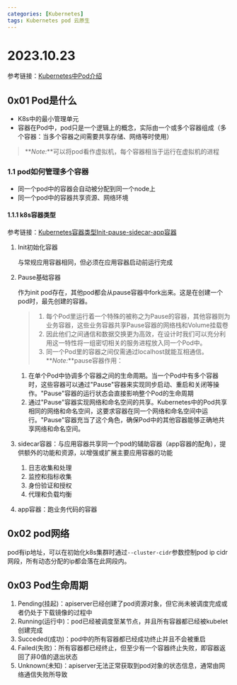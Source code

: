 ```yaml
---
categories: [Kubernetes]
tags: Kubernetes pod 云原生
---
```

# 2023.10.23
参考链接：[Kubernetes中Pod介绍](https://blog.csdn.net/faoids/article/details/130678297)
## 0x01 Pod是什么
- K8s中的最小管理单元
- 容器在Pod中，pod只是一个逻辑上的概念，实际由一个或多个容器组成（多个容器：当多个容器之间需要共享存储、网络等时使用）
> **_Note:_**可以将pod看作虚拟机，每个容器相当于运行在虚拟机的进程
### 1.1 pod如何管理多个容器
- 同一个pod中的容器会自动被分配到同一个node上
- 同一个pod中的容器共享资源、网络环境
#### 1.1.1 k8s容器类型
参考链接：[Kubernetes容器类型Init-pause-sidecar-app容器](https://blog.csdn.net/lpfstudy/article/details/131620791)
1. Init初始化容器
   
   与常规应用容器相同，但必须在应用容器启动前运行完成
2. Pause基础容器

    作为init pod存在，其他pod都会从pause容器中fork出来。这是在创建一个pod时，最先创建的容器。
    > 1. 每个Pod里运行着一个特殊的被称之为Pause的容器，其他容器则为业务容器，这些业务容器共享Pause容器的网络栈和Volume挂载卷
    > 2. 因此他们之间通信和数据交换更为高效，在设计时我们可以充分利用这一特性将一组密切相关的服务进程放入同一个Pod中。
    > 3. 同一个Pod里的容器之间仅需通过localhost就能互相通信。
    > **_Note:_**pause容器作用：
    1. 在单个Pod中协调多个容器之间的生命周期。当一个Pod中有多个容器时，这些容器可以通过"Pause"容器来实现同步启动、重启和关闭等操作。"Pause"容器的运行状态会直接影响整个Pod的生命周期
    2. 通过"Pause"容器实现网络和命名空间的共享。Kubernetes中的Pod共享相同的网络和命名空间，这要求容器在同一个网络和命名空间中运行。"Pause"容器充当了这个角色，确保Pod中的其他容器能够正确地共享网络和命名空间。
3. sidecar容器：与应用容器共享同一个pod的辅助容器（app容器的配角），提供额外的功能和资源，以增强或扩展主要应用容器的功能
   1. 日志收集和处理
   2. 监控和指标收集
   3. 身份验证和授权
   4. 代理和负载均衡
4. app容器：跑业务代码的容器
## 0x02 pod网络
pod有ip地址，可以在初始化k8s集群时通过`--cluster-cidr`参数控制pod ip cidr网段，所有动态分配的ip都会落在此网段内。
## 0x03 Pod生命周期
1. Pending(挂起)：apiserver已经创建了pod资源对象，但它尚未被调度完成或者仍处于下载镜像的过程中
2. Running(运行中)：pod已经被调度至某节点，并且所有容器都已经被kubelet创建完成
3. Succeded(成功)：pod中的所有容器都已经成功终止并且不会被重启
4. Failed(失败)：所有容器都已经终止，但至少有一个容器终止失败，即容器返回了非0值的退出状态
5. Unknown(未知)：apiserver无法正常获取到pod对象的状态信息，通常由网络通信失败所导致